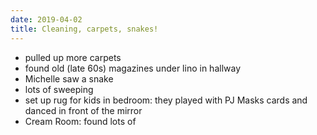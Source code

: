 ```yaml
---
date: 2019-04-02
title: Cleaning, carpets, snakes!
---
```


* pulled up more carpets
* found old (late 60s) magazines under lino in hallway
* Michelle saw a snake
* lots of sweeping
* set up rug for kids in bedroom: they played with PJ Masks cards and danced in front of the mirror
* Cream Room: found lots of 
